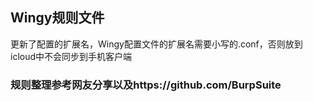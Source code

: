 ## Wingy规则文件
更新了配置的扩展名，Wingy配置文件的扩展名需要小写的.conf，否则放到icloud中不会同步到手机客户端
### 规则整理参考网友分享以及https://github.com/BurpSuite
